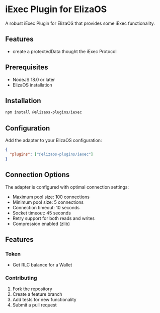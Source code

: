 # iExec Plugin for ElizaOS

A robust iExec Plugin for ElizaOS that provides some iExec functionality.

## Features

- create a protectedData thought the iExec Protocol

## Prerequisites

- NodeJS 18.0 or later
- ElizaOS installation

## Installation

```bash
npm install @elizaos-plugins/iexec
```

## Configuration

Add the adapter to your ElizaOS configuration:

```json
{
  "plugins": ["@elizaos-plugins/iexec"]
}
```

## Connection Options

The adapter is configured with optimal connection settings:

- Maximum pool size: 100 connections
- Minimum pool size: 5 connections
- Connection timeout: 10 seconds
- Socket timeout: 45 seconds
- Retry support for both reads and writes
- Compression enabled (zlib)

## Features

### Token

- Get RLC balance for a Wallet

### Contributing

1. Fork the repository
2. Create a feature branch
3. Add tests for new functionality
4. Submit a pull request
